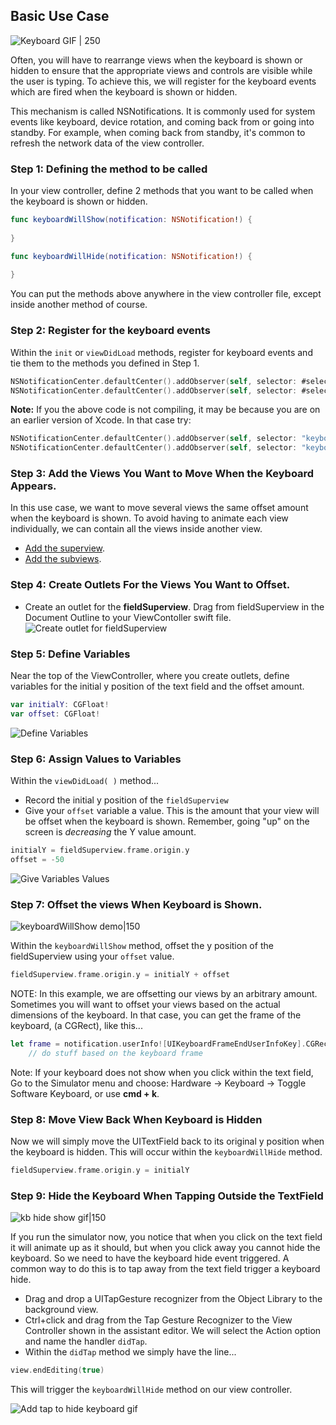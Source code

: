 ## Basic Use Case
![Keyboard GIF | 250](http://i.imgur.com/bQsqmhT.gif)

Often, you will have to rearrange views when the keyboard is shown or hidden to ensure that the appropriate views and controls are visible while the user is typing. To achieve this, we will register for the keyboard events which are fired when the keyboard is shown or hidden.

This mechanism is called NSNotifications. It is commonly used for system events like keyboard, device rotation, and coming back from or going into standby. For example, when coming back from standby, it's common to refresh the network data of the view controller.

### Step 1: Defining the method to be called

In your view controller, define 2 methods that you want to be called when the keyboard is shown or hidden.

```swift
func keyboardWillShow(notification: NSNotification!) {
        
}

func keyboardWillHide(notification: NSNotification!) {
        
}
```

You can put the methods above anywhere in the view controller file, except inside another method of course.

### Step 2: Register for the keyboard events

Within the `init` or `viewDidLoad` methods, register for keyboard events and tie them to the methods you defined in Step 1.  

```swift
NSNotificationCenter.defaultCenter().addObserver(self, selector: #selector(keyboardWillShow(_:)), name:UIKeyboardWillShowNotification, object: nil)
NSNotificationCenter.defaultCenter().addObserver(self, selector: #selector(keyboardWillHide(_:)), name:UIKeyboardWillHideNotification, object: nil)
```

**Note:** If you the above code is not compiling, it may be because you are on an earlier version of Xcode. In that case try:

```swift
NSNotificationCenter.defaultCenter().addObserver(self, selector: "keyboardWillShow:", name:UIKeyboardWillShowNotification, object: nil)
NSNotificationCenter.defaultCenter().addObserver(self, selector: "keyboardWillHide:", name:UIKeyboardWillHideNotification, object: nil)
```

### Step 3: Add the Views You Want to Move When the Keyboard Appears.

In this use case, we want to move several views the same offset amount when the keyboard is shown. To avoid having to animate each view individually, we can contain all the views inside another view.

- [Add the superview](https://guides.codepath.com/ios/Creating-Nested-Views#step-1-add-the-parent-view).
- [Add the subviews](https://guides.codepath.com/ios/Creating-Nested-Views#step-2-nest-the-child-views).

### Step 4: Create Outlets For the Views You Want to Offset.

- Create an outlet for the **fieldSuperview**. Drag from fieldSuperview in the Document Outline to your ViewContoller swift file.  
![Create outlet for fieldSuperview](http://i.imgur.com/maYqgkO.gif)

### Step 5: Define Variables

Near the top of the ViewController, where you create outlets, define variables for the initial y position of the text field and the offset amount.

```swift
var initialY: CGFloat!
var offset: CGFloat!
```  

![Define Variables](http://i.imgur.com/1kLmcGm.gif)

### Step 6: Assign Values to Variables
Within the `viewDidLoad( )` method... 
- Record the initial y position of the `fieldSuperview`
- Give your `offset` variable a value. This is the amount that your view will be offset when the keyboard is shown. Remember, going "up" on the screen is *decreasing*  the Y value amount. 

```swift
initialY = fieldSuperview.frame.origin.y
offset = -50
```

![Give Variables Values](http://i.imgur.com/3oWcRjI.gif)

### Step 7: Offset the views When Keyboard is Shown.

![keyboardWillShow demo|150](http://i.imgur.com/MjPaRct.gif)

Within the `keyboardWillShow` method, offset the y position of the fieldSuperview using your `offset` value.

```swift
fieldSuperview.frame.origin.y = initialY + offset
```

NOTE: In this example, we are offsetting our views by an arbitrary amount. Sometimes you will want to offset your views based on the actual dimensions of the keyboard. In that case, you can get the frame of the keyboard, (a CGRect), like this...

```swift
let frame = notification.userInfo![UIKeyboardFrameEndUserInfoKey].CGRectValue()
    // do stuff based on the keyboard frame
```
 
Note: If your keyboard does not show when you click within the text field, Go to the Simulator menu and choose: Hardware -> Keyboard -> Toggle Software Keyboard, or use **cmd + k**.

### Step 8: Move View Back When Keyboard is Hidden

Now we will simply move the UITextField back to its original y position when the keyboard is hidden. This will occur within the ```keyboardWillHide``` method.

```swift
fieldSuperview.frame.origin.y = initialY 
```

### Step 9: Hide the Keyboard When Tapping Outside the TextField

![kb hide show gif|150](http://i.imgur.com/pyaO52E.gif)  

If you run the simulator now, you notice that when you click on the text field it will animate up as it should, but when you click away you cannot hide the keyboard. So we need to have the keyboard hide event triggered. A common way to do this is to tap away from the text field trigger a keyboard hide. 

- Drag and drop a UITapGesture recognizer from the Object Library to the background view. 
- Ctrl+click and drag from the Tap Gesture Recognizer to the View Controller shown in the assistant editor. We will select the Action option and name the handler ```didTap```. 
- Within the ```didTap``` method we simply have the line...

```swift
view.endEditing(true)
```
This will trigger the ```keyboardWillHide``` method on our view controller.  
  
![Add tap to hide keyboard gif](http://i.imgur.com/P3JrdNq.gif)  